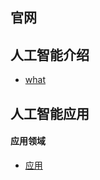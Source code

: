 ## **官网**

## **人工智能介绍**
- [what](什么是人工智能.md)

## **人工智能应用**
#### 应用领域
- [应用](AI/Applications/test1.md)


